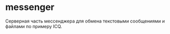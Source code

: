 # messenger
Серверная часть мессенджера для обмена текстовыми сообщениями и файлами по примеру ICQ.
